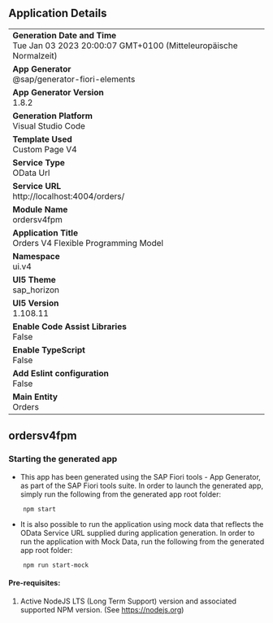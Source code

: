 ## Application Details
|               |
| ------------- |
|**Generation Date and Time**<br>Tue Jan 03 2023 20:00:07 GMT+0100 (Mitteleuropäische Normalzeit)|
|**App Generator**<br>@sap/generator-fiori-elements|
|**App Generator Version**<br>1.8.2|
|**Generation Platform**<br>Visual Studio Code|
|**Template Used**<br>Custom Page V4|
|**Service Type**<br>OData Url|
|**Service URL**<br>http://localhost:4004/orders/
|**Module Name**<br>ordersv4fpm|
|**Application Title**<br>Orders V4 Flexible Programming Model|
|**Namespace**<br>ui.v4|
|**UI5 Theme**<br>sap_horizon|
|**UI5 Version**<br>1.108.11|
|**Enable Code Assist Libraries**<br>False|
|**Enable TypeScript**<br>False|
|**Add Eslint configuration**<br>False|
|**Main Entity**<br>Orders|

## ordersv4fpm



### Starting the generated app

-   This app has been generated using the SAP Fiori tools - App Generator, as part of the SAP Fiori tools suite.  In order to launch the generated app, simply run the following from the generated app root folder:

```
    npm start
```

- It is also possible to run the application using mock data that reflects the OData Service URL supplied during application generation.  In order to run the application with Mock Data, run the following from the generated app root folder:

```
    npm run start-mock
```

#### Pre-requisites:

1. Active NodeJS LTS (Long Term Support) version and associated supported NPM version.  (See https://nodejs.org)


